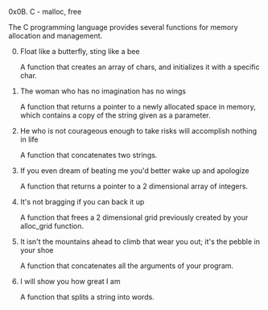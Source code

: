 0x0B. C - malloc, free

The C programming language provides several functions for memory allocation and management.

0. Float like a butterfly, sting like a bee
	
 	A function that creates an array of chars, and initializes it with a specific char.
	
1. The woman who has no imagination has no wings
	
 	A function that returns a pointer to a newly allocated space in memory, which contains a copy of the string given as a parameter.
	
2. He who is not courageous enough to take risks will accomplish nothing in life
	
 	A function that concatenates two strings.
	
3. If you even dream of beating me you'd better wake up and apologize
	
 	A function that returns a pointer to a 2 dimensional array of integers.
	
4. It's not bragging if you can back it up
	
 	A function that frees a 2 dimensional grid previously created by your alloc_grid function.
	
5. It isn't the mountains ahead to climb that wear you out; it's the pebble in your shoe
	
 	A function that concatenates all the arguments of your program.
	
6. I will show you how great I am
	
 	A function that splits a string into words.
